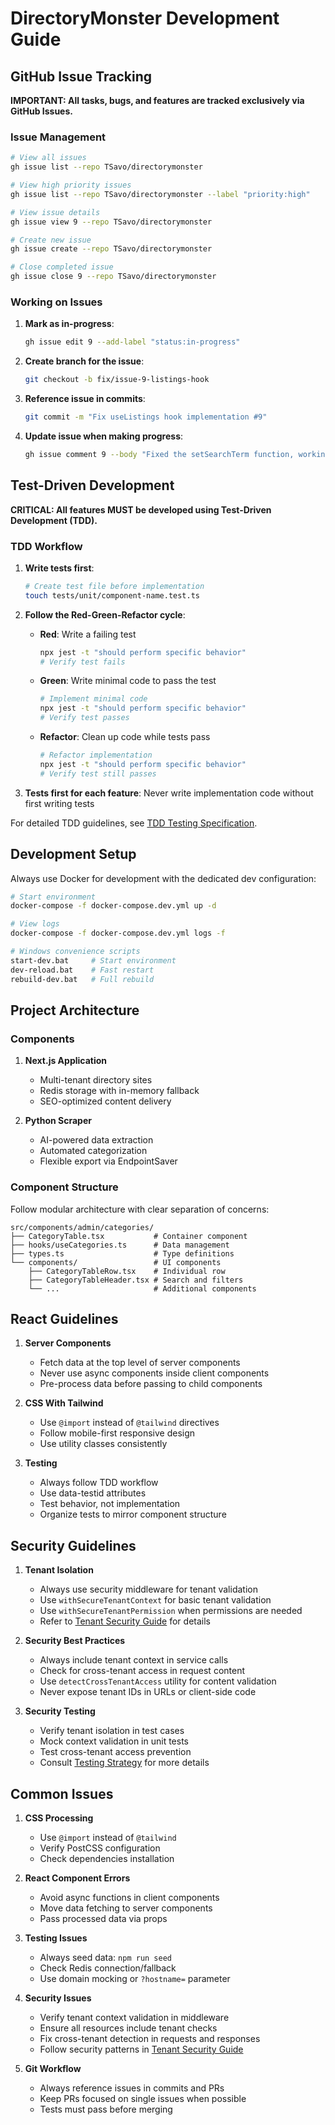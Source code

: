 # DirectoryMonster Development Guide

## GitHub Issue Tracking

**IMPORTANT: All tasks, bugs, and features are tracked exclusively via GitHub Issues.**

### Issue Management

```bash
# View all issues
gh issue list --repo TSavo/directorymonster

# View high priority issues
gh issue list --repo TSavo/directorymonster --label "priority:high"

# View issue details
gh issue view 9 --repo TSavo/directorymonster

# Create new issue
gh issue create --repo TSavo/directorymonster

# Close completed issue
gh issue close 9 --repo TSavo/directorymonster
```

### Working on Issues

1. **Mark as in-progress**:
   ```bash
   gh issue edit 9 --add-label "status:in-progress"
   ```

2. **Create branch for the issue**:
   ```bash
   git checkout -b fix/issue-9-listings-hook
   ```

3. **Reference issue in commits**:
   ```bash
   git commit -m "Fix useListings hook implementation #9"
   ```

4. **Update issue when making progress**:
   ```bash
   gh issue comment 9 --body "Fixed the setSearchTerm function, working on tests"
   ```

## Test-Driven Development

**CRITICAL: All features MUST be developed using Test-Driven Development (TDD).**

### TDD Workflow

1. **Write tests first**:
   ```bash
   # Create test file before implementation
   touch tests/unit/component-name.test.ts
   ```

2. **Follow the Red-Green-Refactor cycle**:
   - **Red**: Write a failing test
     ```bash
     npx jest -t "should perform specific behavior"
     # Verify test fails
     ```
   - **Green**: Write minimal code to pass the test
     ```bash
     # Implement minimal code
     npx jest -t "should perform specific behavior"
     # Verify test passes
     ```
   - **Refactor**: Clean up code while tests pass
     ```bash
     # Refactor implementation
     npx jest -t "should perform specific behavior"
     # Verify test still passes
     ```

3. **Tests first for each feature**: Never write implementation code without first writing tests

For detailed TDD guidelines, see [TDD Testing Specification](specs/TDD_TESTING_SPEC.md).

## Development Setup

Always use Docker for development with the dedicated dev configuration:

```bash
# Start environment
docker-compose -f docker-compose.dev.yml up -d

# View logs
docker-compose -f docker-compose.dev.yml logs -f

# Windows convenience scripts
start-dev.bat     # Start environment
dev-reload.bat    # Fast restart
rebuild-dev.bat   # Full rebuild
```

## Project Architecture

### Components

1. **Next.js Application**
   - Multi-tenant directory sites
   - Redis storage with in-memory fallback
   - SEO-optimized content delivery

2. **Python Scraper**
   - AI-powered data extraction
   - Automated categorization
   - Flexible export via EndpointSaver

### Component Structure

Follow modular architecture with clear separation of concerns:

```
src/components/admin/categories/
├── CategoryTable.tsx           # Container component
├── hooks/useCategories.ts      # Data management
├── types.ts                    # Type definitions
└── components/                 # UI components
    ├── CategoryTableRow.tsx    # Individual row
    ├── CategoryTableHeader.tsx # Search and filters
    └── ...                     # Additional components
```

## React Guidelines

1. **Server Components**
   - Fetch data at the top level of server components
   - Never use async components inside client components
   - Pre-process data before passing to child components

2. **CSS With Tailwind**
   - Use `@import` instead of `@tailwind` directives
   - Follow mobile-first responsive design
   - Use utility classes consistently

3. **Testing**
   - Always follow TDD workflow
   - Use data-testid attributes
   - Test behavior, not implementation
   - Organize tests to mirror component structure

## Security Guidelines

1. **Tenant Isolation**
   - Always use security middleware for tenant validation
   - Use `withSecureTenantContext` for basic tenant validation
   - Use `withSecureTenantPermission` when permissions are needed
   - Refer to [Tenant Security Guide](docs/TENANT_SECURITY_GUIDE.md) for details

2. **Security Best Practices**
   - Always include tenant context in service calls
   - Check for cross-tenant access in request content
   - Use `detectCrossTenantAccess` utility for content validation
   - Never expose tenant IDs in URLs or client-side code

3. **Security Testing**
   - Verify tenant isolation in test cases
   - Mock context validation in unit tests
   - Test cross-tenant access prevention
   - Consult [Testing Strategy](docs/testing.md) for more details

## Common Issues

1. **CSS Processing**
   - Use `@import` instead of `@tailwind`
   - Verify PostCSS configuration
   - Check dependencies installation

2. **React Component Errors**
   - Avoid async functions in client components
   - Move data fetching to server components
   - Pass processed data via props

3. **Testing Issues**
   - Always seed data: `npm run seed`
   - Check Redis connection/fallback
   - Use domain mocking or `?hostname=` parameter

4. **Security Issues**
   - Verify tenant context validation in middleware
   - Ensure all resources include tenant checks
   - Fix cross-tenant detection in requests and responses
   - Follow security patterns in [Tenant Security Guide](docs/TENANT_SECURITY_GUIDE.md)

5. **Git Workflow**
   - Always reference issues in commits and PRs
   - Keep PRs focused on single issues when possible
   - Tests must pass before merging